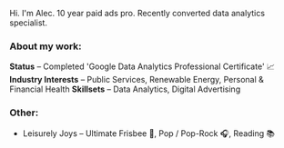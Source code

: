 Hi. I'm Alec. 10 year paid ads pro. Recently converted data analytics specialist.

### About my work:
**Status** – Completed 'Google Data Analytics Professional Certificate' 📈
**Industry Interests** – Public Services, Renewable Energy, Personal & Financial Health
**Skillsets** – Data Analytics, Digital Advertising

### Other:
- Leisurely Joys – Ultimate Frisbee 🥏, Pop / Pop-Rock 🎧, Reading 📚
